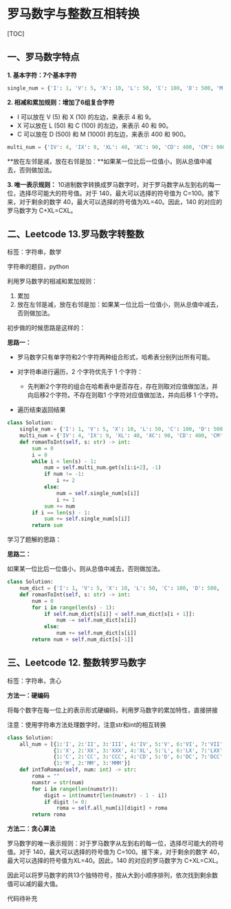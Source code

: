 # 罗马数字与整数互相转换

[TOC]

## 一、罗马数字特点

**1. 基本字符：7个基本字符**

```python
single_num = {'I': 1, 'V': 5, 'X': 10, 'L': 50, 'C': 100, 'D': 500, 'M': 1000}
```

**2. 相减和累加规则：增加了6组复合字符**

- I 可以放在 V (5) 和 X (10) 的左边，来表示 4 和 9。
- X 可以放在 L (50) 和 C (100) 的左边，来表示 40 和 90。 
- C 可以放在 D (500) 和 M (1000) 的左边，来表示 400 和 900。

```python
multi_num = {'IV': 4, 'IX': 9, 'XL': 40, 'XC': 90, 'CD': 400, 'CM': 900}
```

**放在左邻是减，放在右邻是加：**如果某一位比后一位值小，则从总值中减去，否则做加法。

**3. 唯一表示规则：**
10进制数字转换成罗马数字时，对于罗马数字从左到右的每一位，选择尽可能大的符号值。对于 140，最大可以选择的符号值为 C=100。接下来，对于剩余的数字 40，最大可以选择的符号值为XL=40。因此，140 的对应的罗马数字为 C+XL=CXL。



## 二、Leetcode 13.罗马数字转整数

标签：字符串，数学

字符串的题目，python

利用罗马数字的相减和累加规则：

1. 累加
2. 放在左邻是减，放在右邻是加：如果某一位比后一位值小，则从总值中减去，否则做加法。



初步做的时候思路是这样的：

 **思路一：**

-  罗马数字只有单字符和2个字符两种组合形式，哈希表分别列出所有可能。

-  对字符串进行遍历，2 个字符优先于 1 个字符：
   - 先判断2个字符的组合在哈希表中是否存在，存在则取对应值做加法，并向后移2个字符。不存在则取1 个字符对应值做加法，并向后移 1 个字符。

-  遍历结束返回结果

```python
class Solution:
    single_num = {'I': 1, 'V': 5, 'X': 10, 'L': 50, 'C': 100, 'D': 500, 'M': 1000}
    multi_num = {'IV': 4, 'IX': 9, 'XL': 40, 'XC': 90, 'CD': 400, 'CM': 900}
    def romanToInt(self, s: str) -> int:
        sum = 0
        i = 0
        while i < len(s) - 1:
            num = self.multi_num.get(s[i:i+2], -1)
            if num != -1:
                i += 2
            else:
                num = self.single_num[s[i]]
                i += 1
            sum += num
        if i == len(s) - 1:
            sum += self.single_num[s[i]]
        return sum
```



学习了题解的思路：

**思路二：**

如果某一位比后一位值小，则从总值中减去，否则做加法。

```python
class Solution:
    num_dict = {'I': 1, 'V': 5, 'X': 10, 'L': 50, 'C': 100, 'D': 500, 'M': 1000}
    def romanToInt(self, s: str) -> int:
        num = 0
        for i in range(len(s) - 1):
            if self.num_dict[s[i]] < self.num_dict[s[i + 1]]:
                num -= self.num_dict[s[i]]
            else:
                num += self.num_dict[s[i]]
        return num + self.num_dict[s[-1]]
```



## 三、Leetcode 12. 整数转罗马数字

标签：字符串，贪心

**方法一：硬编码**

将每个数字在每一位上的表示形式硬编码，利用罗马数字的累加特性，直接拼接

注意：使用字符串方法处理数字时，注意str和int的相互转换

```python
class Solution:
    all_num = [{1:'I', 2:'II', 3:'III', 4:'IV', 5:'V', 6:'VI', 7:'VII', 8:'VIII', 9:'IX'},
               {1:'X', 2:'XX', 3:'XXX', 4:'XL', 5:'L', 6:'LX', 7:'LXX', 8:'LXXX', 9:'XC'},
               {1:'C', 2:'CC', 3:'CCC', 4:'CD', 5:'D', 6:'DC', 7:'DCC', 8:'DCCC', 9:'CM'},
               {1:'M', 2:'MM', 3:'MMM'}]
    def intToRoman(self, num: int) -> str:
        roma = ""
        numstr = str(num)
        for i in range(len(numstr)):
            digit = int(numstr[len(numstr) - 1 - i])
            if digit != 0:
                roma = self.all_num[i][digit] + roma
        return roma
```



**方法二：贪心算法**

罗马数字的唯一表示规则：对于罗马数字从左到右的每一位，选择尽可能大的符号值。对于 140，最大可以选择的符号值为 C=100。接下来，对于剩余的数字 40，最大可以选择的符号值为XL=40。因此，140 的对应的罗马数字为 C+XL=CXL。

因此可以将罗马数字的共13个独特符号，按从大到小顺序排列，依次找到剩余数值可以减的最大值。

代码待补充

